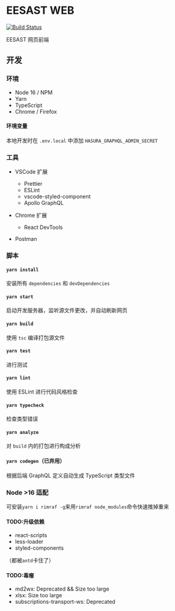 # EESAST WEB

[![Build Status](https://travis-ci.com/eesast/web.svg?branch=master)](https://travis-ci.com/eesast/web)

EESAST 网页前端

## 开发

### 环境

- Node 16 / NPM
- Yarn
- TypeScript
- Chrome / Firefox

#### 环境变量

本地开发时在 `.env.local` 中添加 `HASURA_GRAPHQL_ADMIN_SECRET`

### 工具

- VSCode 扩展

  - Prettier
  - ESLint
  - vscode-styled-component
  - Apollo GraphQL

- Chrome 扩展

  - React DevTools

- Postman

### 脚本

#### `yarn install`

安装所有 `dependencies` 和 `devDependencies`

#### `yarn start`

启动开发服务器，监听源文件更改，并自动刷新网页

#### `yarn build`

使用 `tsc` 编译打包源文件

#### `yarn test`

进行测试

#### `yarn lint`

使用 ESLint 进行代码风格检查

#### `yarn typecheck`

检查类型错误

#### `yarn analyze`

对 `build` 内的打包进行构成分析

#### `yarn codegen`（已弃用）

根据后端 GraphQL 定义自动生成 TypeScript 类型文件

### Node >16 适配

可安装`yarn i rimraf -g`来用`rimraf node_modules`命令快速推掉重来

#### TODO:升级依赖

- react-scripts
- less-loader
- styled-components

（都被`antd`卡住了）

#### TODO:毒瘤

- md2wx: Deprecated && Size too large
- xlsx: Size too large
- subscriptions-transport-ws: Deprecated
